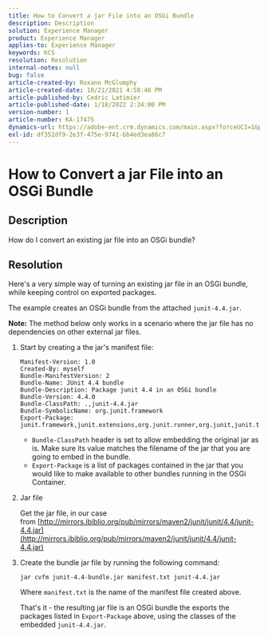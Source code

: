 ```yaml
---
title: How to Convert a jar File into an OSGi Bundle
description: Description
solution: Experience Manager
product: Experience Manager
applies-to: Experience Manager
keywords: KCS
resolution: Resolution
internal-notes: null
bug: false
article-created-by: Roxann McGlumphy
article-created-date: 10/21/2021 4:58:46 PM
article-published-by: Cedric Latimier
article-published-date: 1/18/2022 2:34:00 PM
version-number: 1
article-number: KA-17475
dynamics-url: https://adobe-ent.crm.dynamics.com/main.aspx?forceUCI=1&pagetype=entityrecord&etn=knowledgearticle&id=94505726-9032-ec11-b6e5-000d3a5ba97a
exl-id: df352df9-2e3f-475e-9741-bb4ed3ea86c7
---
```

# How to Convert a jar File into an OSGi Bundle

## Description

How do I convert an existing jar file into an OSGi bundle?

## Resolution

Here's a very simple way of turning an existing jar file in an OSGi bundle, while keeping control on exported packages.

The example creates an OSGi bundle from the attached `junit-4.4.jar`.

**Note:** The method below only works in a scenario where the jar file has no dependencies on other external jar files.

1. Start by creating a the jar's manifest file:

    ```
    Manifest-Version: 1.0
    Created-By: myself
    Bundle-ManifestVersion: 2
    Bundle-Name: JUnit 4.4 bundle
    Bundle-Description: Package junit 4.4 in an OSGi bundle
    Bundle-Version: 4.4.0
    Bundle-ClassPath: .,junit-4.4.jar
    Bundle-SymbolicName: org.junit.framework
    Export-Package: junit.framework,junit.extensions,org.junit.runner,org.junit,junit.textui
    ```

    - `Bundle-ClassPath` header is set to allow embedding the original jar as is. Make sure its value matches the filename of the jar that you are going to embed in the bundle.
    - `Export-Package` is a list of packages contained in the jar that you would like to make available to other bundles running in the OSGi Container.

1. Jar file

   Get the jar file, in our case from [http://mirrors.ibiblio.org/pub/mirrors/maven2/junit/junit/4.4/junit-4.4.jar](http://mirrors.ibiblio.org/pub/mirrors/maven2/junit/junit/4.4/junit-4.4.jar)

1. Create the bundle jar file by running the following command:

   ```
   jar cvfm junit-4.4-bundle.jar manifest.txt junit-4.4.jar
   ```

   Where `manifest.txt` is the name of the manifest file created above.

   That's it - the resulting jar file is an OSGi bundle the exports the packages listed in `Export-Package` above, using the classes of the embedded `junit-4.4.jar`.
